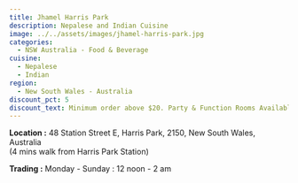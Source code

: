 ```yaml
---
title: Jhamel Harris Park
description: Nepalese and Indian Cuisine
image: ../../assets/images/jhamel-harris-park.jpg
categories:
  - NSW Australia - Food & Beverage
cuisine:
  - Nepalese
  - Indian
region:
  - New South Wales - Australia
discount_pct: 5
discount_text: Minimum order above $20. Party & Function Rooms Available
---
```

**Location :** 48 Station Street E, Harris Park, 2150, New South Wales, Australia\
(4 mins walk from Harris Park Station)

**Trading :** Monday - Sunday : 12 noon - 2 am
